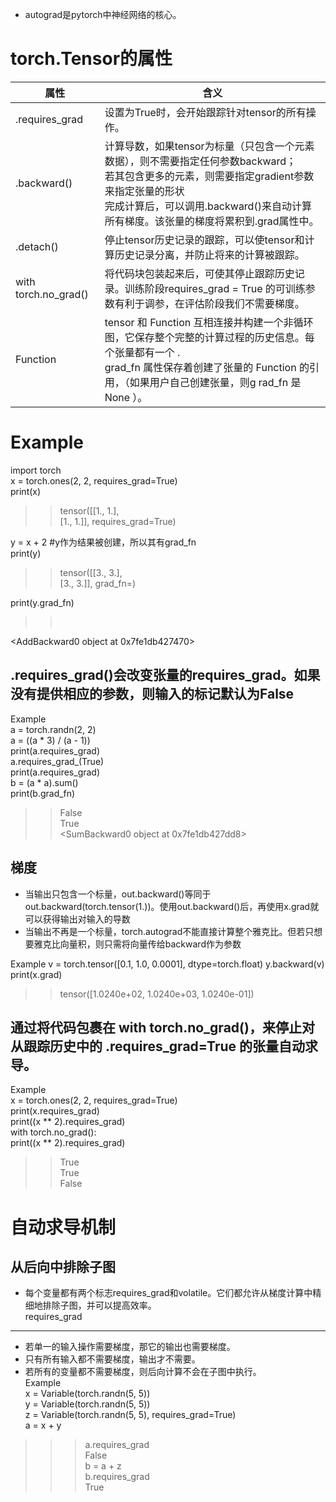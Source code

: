* autograd是pytorch中神经网络的核心。

torch.Tensor的属性
====
属性|含义
----|----
.requires_grad|设置为True时，会开始跟踪针对tensor的所有操作。
.backward()|计算导数，如果tensor为标量（只包含一个元素数据），则不需要指定任何参数backward；<br>若其包含更多的元素，则需要指定gradient参数来指定张量的形状<br>完成计算后，可以调用.backward()来自动计算所有梯度。该张量的梯度将累积到.grad属性中。
.detach()|停止tensor历史记录的跟踪，可以使tensor和计算历史记录分离，并防止将来的计算被跟踪。
with torch.no_grad()|将代码块包装起来后，可使其停止跟踪历史记录。训练阶段requires_grad = True 的可训练参数有利于调参，在评估阶段我们不需要梯度。
Function|tensor 和 Function 互相连接并构建一个非循环图，它保存整个完整的计算过程的历史信息。每个张量都有一个 .<br>grad_fn 属性保存着创建了张量的 Function 的引用，（如果用户自己创建张量，则g rad_fn 是 None ）。

Example
=====
import torch<br>
x = torch.ones(2, 2, requires_grad=True)<br>
print(x)<br>
>>tensor([[1., 1.],<br>
        [1., 1.]], requires_grad=True)

y = x + 2   #y作为结果被创建，所以其有grad_fn<br>
print(y)<br>
>>tensor([[3., 3.],<br>
        [3., 3.]], grad_fn=<AddBackward0>)<br>

print(y.grad_fn)<br>
>><br>
<AddBackward0 object at 0x7fe1db427470><br>

.requires_grad()会改变张量的requires_grad。如果没有提供相应的参数，则输入的标记默认为False
----
Example<br>
a = torch.randn(2, 2)<br>
a = ((a * 3) / (a - 1))<br>
print(a.requires_grad)<br>
a.requires_grad_(True)<br>
print(a.requires_grad)<br>
b = (a * a).sum()<br>
print(b.grad_fn)<br>
>>False<br>
  True<br>
  <SumBackward0 object at 0x7fe1db427dd8><br>

梯度
-----
* 当输出只包含一个标量，out.backward()等同于out.backward(torch.tensor(1.))。使用out.backward()后，再使用x.grad就可以获得输出对输入的导数
* 当输出不再是一个标量，torch.autograd不能直接计算整个雅克比。但若只想要雅克比向量积，则只需将向量传给backward作为参数

Example
v = torch.tensor([0.1, 1.0, 0.0001], dtype=torch.float)
y.backward(v)
print(x.grad)
>>tensor([1.0240e+02, 1.0240e+03, 1.0240e-01])

通过将代码包裹在 with torch.no_grad()，来停止对从跟踪历史中的 .requires_grad=True 的张量自动求导。
-----
Example<br>
x = torch.ones(2, 2, requires_grad=True)<br>
print(x.requires_grad)<br>
print((x ** 2).requires_grad)<br>
with torch.no_grad():<br>
     print((x ** 2).requires_grad)<br>
>>True<br>
True<br>
False<br>

自动求导机制
=======
从后向中排除子图
-----
* 每个变量都有两个标志requires_grad和volatile。它们都允许从梯度计算中精细地排除子图，并可以提高效率。<br>
requires_grad
-----
* 若单一的输入操作需要梯度，那它的输出也需要梯度。<br>
* 只有所有输入都不需要梯度，输出才不需要。<br>
* 若所有的变量都不需要梯度，则后向计算不会在子图中执行。<br>
Example<br>
x = Variable(torch.randn(5, 5))<br>
y = Variable(torch.randn(5, 5))<br>
z = Variable(torch.randn(5, 5), requires_grad=True)<br>
a = x + y<br>
>>> a.requires_grad<br>
False<br>
b = a + z<br>
>>> b.requires_grad<br>
True<br>
